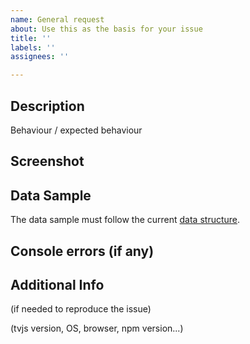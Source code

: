 ```yaml
---
name: General request
about: Use this as the basis for your issue
title: ''
labels: ''
assignees: ''

---
```


## Description

Behaviour / expected behaviour

## Screenshot 

## Data Sample 

The data sample must follow the current [data structure](https://github.com/C451/trading-vue-js/tree/master/docs/api#data-structure-new).

## Console errors (if any)

## Additional Info 

(if needed to reproduce the issue) 

(tvjs version, OS, browser, npm version...)
